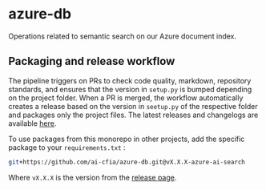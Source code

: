 # azure-db

Operations related to semantic search on our Azure document index.

## Packaging and release workflow

The pipeline triggers on PRs to check code quality, markdown, repository
standards, and ensures that the version in `setup.py` is bumped depending on the project folder. When a PR
is merged, the workflow automatically creates a release based on the version in
`seetup.py` of the respective folder and packages only the project files. The latest releases and changelogs are available
[here](https://github.com/ai-cfia/azure-db/releases).

To use packages from this monorepo in other projects, add the specific package to your `requirements.txt` :

```sh
git+https://github.com/ai-cfia/azure-db.git@vX.X.X-azure-ai-search
```

Where `vX.X.X` is the version from the [release
page](https://github.com/ai-cfia/azure-db/releases).
